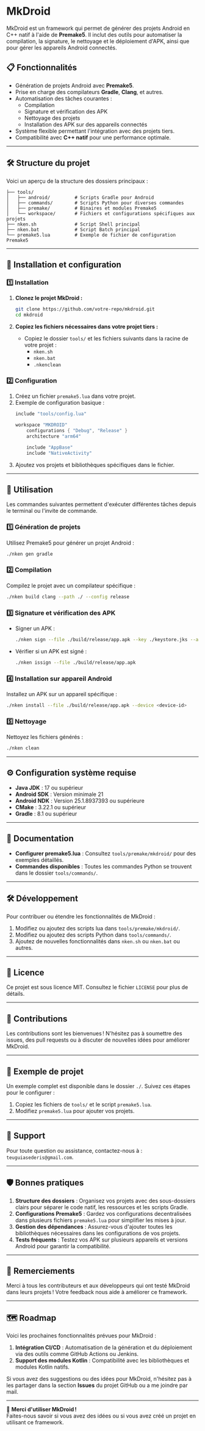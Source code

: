 
# MkDroid

MkDroid est un framework qui permet de générer des projets Android en C++ natif à l'aide de **Premake5**. 
Il inclut des outils pour automatiser la compilation, la signature, le nettoyage et le déploiement d'APK, 
ainsi que pour gérer les appareils Android connectés.

## 📋 Fonctionnalités

- Génération de projets Android avec **Premake5**.
- Prise en charge des compilateurs **Gradle**, **Clang**, et autres.
- Automatisation des tâches courantes :
  - Compilation
  - Signature et vérification des APK
  - Nettoyage des projets
  - Installation des APK sur des appareils connectés
- Système flexible permettant l'intégration avec des projets tiers.
- Compatibilité avec **C++ natif** pour une performance optimale.

---

## 🛠️ Structure du projet

Voici un aperçu de la structure des dossiers principaux :

```
├── tools/
│   ├── android/         # Scripts Gradle pour Android
│   ├── commands/        # Scripts Python pour diverses commandes
│   ├── premake/         # Binaires et modules Premake5
│   └── workspace/       # Fichiers et configurations spécifiques aux projets
├── nken.sh              # Script Shell principal
├── nken.bat             # Script Batch principal
└── premake5.lua         # Exemple de fichier de configuration Premake5
```

---

## 🚀 Installation et configuration

### 1️⃣ Installation

1. **Clonez le projet MkDroid :**
   ```bash
   git clone https://github.com/votre-repo/mkdroid.git
   cd mkdroid
   ```

2. **Copiez les fichiers nécessaires dans votre projet tiers :**
   - Copiez le dossier `tools/` et les fichiers suivants dans la racine de votre projet :
     - `nken.sh`
     - `nken.bat`
     - `.nkenclean`

### 2️⃣ Configuration

1. Créez un fichier `premake5.lua` dans votre projet.
2. Exemple de configuration basique :
   ```lua
   include "tools/config.lua"

   workspace "MKDROID"
       configurations { "Debug", "Release" }
       architecture "arm64"

       include "AppBase"
       include "NativeActivity"
   ```
3. Ajoutez vos projets et bibliothèques spécifiques dans le fichier.

---

## 🔧 Utilisation

Les commandes suivantes permettent d'exécuter différentes tâches depuis le terminal ou l'invite de commande.

### 1️⃣ Génération de projets

Utilisez Premake5 pour générer un projet Android :
```bash
./nken gen gradle
```

### 2️⃣ Compilation

Compilez le projet avec un compilateur spécifique :
```bash
./nken build clang --path ./ --config release
```

### 3️⃣ Signature et vérification des APK

- Signer un APK :
  ```bash
  ./nken sign --file ./build/release/app.apk --key ./keystore.jks --alias keyAlias
  ```

- Vérifier si un APK est signé :
  ```bash
  ./nken issign --file ./build/release/app.apk
  ```

### 4️⃣ Installation sur appareil Android

Installez un APK sur un appareil spécifique :
```bash
./nken install --file ./build/release/app.apk --device <device-id>
```

### 5️⃣ Nettoyage

Nettoyez les fichiers générés :
```bash
./nken clean
```

---

## ⚙️ Configuration système requise

- **Java JDK** : 17 ou supérieur
- **Android SDK** : Version minimale 21
- **Android NDK** : Version 25.1.8937393 ou supérieure
- **CMake** : 3.22.1 ou supérieur
- **Gradle** : 8.1 ou supérieur

---

## 📖 Documentation

- **Configurer premake5.lua** : Consultez `tools/premake/mkdroid/` pour des exemples détaillés.
- **Commandes disponibles** : Toutes les commandes Python se trouvent dans le dossier `tools/commands/`.

---

## 🛠️ Développement

Pour contribuer ou étendre les fonctionnalités de MkDroid :
1. Modifiez ou ajoutez des scripts lua dans `tools/premake/mkdroid/`.
1. Modifiez ou ajoutez des scripts Python dans `tools/commands/`.
2. Ajoutez de nouvelles fonctionnalités dans `nken.sh` ou `nken.bat` ou autres.

---

## 📜 Licence

Ce projet est sous licence MIT. Consultez le fichier `LICENSE` pour plus de détails.

---

## 🤝 Contributions

Les contributions sont les bienvenues ! N'hésitez pas à soumettre des issues, des pull requests ou à discuter de nouvelles idées pour améliorer MkDroid.

---

## 🧩 Exemple de projet

Un exemple complet est disponible dans le dossier `./`. Suivez ces étapes pour le configurer :
1. Copiez les fichiers de `tools/` et le script `premake5.lua`.
2. Modifiez `premake5.lua` pour ajouter vos projets.

---

## 💬 Support

Pour toute question ou assistance, contactez-nous à : `teuguiasederis@gmail.com`.

---

## 🛡️ Bonnes pratiques

1. **Structure des dossiers** : Organisez vos projets avec des sous-dossiers clairs pour séparer le code natif, les ressources et les scripts Gradle.
2. **Configurations Premake5** : Gardez vos configurations decentralisées dans plusieurs fichiers `premake5.lua` pour simplifier les mises à jour.
3. **Gestion des dépendances** : Assurez-vous d'ajouter toutes les bibliothèques nécessaires dans les configurations de vos projets.
4. **Tests fréquents** : Testez vos APK sur plusieurs appareils et versions Android pour garantir la compatibilité.

---

## 🌟 Remerciements

Merci à tous les contributeurs et aux développeurs qui ont testé MkDroid dans leurs projets ! Votre feedback nous aide à améliorer ce framework.

---

## 🗺️ Roadmap

Voici les prochaines fonctionnalités prévues pour MkDroid :
1. **Intégration CI/CD** : Automatisation de la génération et du déploiement via des outils comme GitHub Actions ou Jenkins.
2. **Support des modules Kotlin** : Compatibilité avec les bibliothèques et modules Kotlin natifs.

Si vous avez des suggestions ou des idées pour MkDroid, n'hésitez pas à les partager dans la section **Issues** du projet GitHub ou a me joindre par mail.

---

🎉 **Merci d'utiliser MkDroid !**  
Faites-nous savoir si vous avez des idées ou si vous avez créé un projet en utilisant ce framework.
